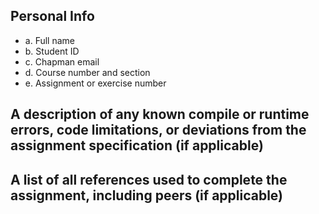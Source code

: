 ## Personal Info
<ul>
<li>a. Full	name</li>
<li>b. Student	ID</li>
<li>c. Chapman	email</li>
<li>d. Course	number	and	section</li>
<li>e. Assignment	or	exercise	number</li>
</ul>

## A	description	of	any	known	compile	or	runtime	errors,	code	limitations,	or	deviations from	the	assignment	specification (if	applicable)
## A	list of	all	references	used	to	complete	the	assignment,	including	peers	(if	applicable)
